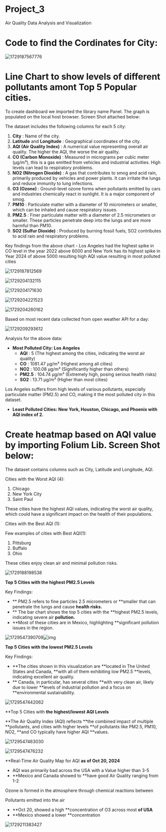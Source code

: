 # Project_3

Air Quality Data Analysis and Visualization

# Code to find the Cordinates for City:

![1729187567776](image/README/1729187567776.png)

# Line Chart to show levels of different pollutants amont Top 5 Popular cities.

To create dashboard we imported the library name Panel. The graph is populated on the local host browser. Screen Shot attached below:

The dataset includes the following columns for each 5 city:

1. **City** :
   Name of the city.
2. **Latitude**
   and  **Longitude** : Geographical coordinates of the city.
3. **AQI
   (Air Quality Index)** : A numerical value representing overall air quality.
   The higher the AQI, the worse the air quality.
4. **CO
   (Carbon Monoxide)** : Measured in micrograms per cubic meter (µg/m³),
   this is a gas emitted from vehicles and industrial activities. High levels
   can lead to respiratory problems.
5. **NO2
   (Nitrogen Dioxide)** : A gas that contributes to smog and acid rain,
   primarily produced by vehicles and power plants. It can irritate the lungs
   and reduce immunity to lung infections.
6. **O3
   (Ozone)** : Ground-level ozone forms when pollutants emitted by cars and
   industries chemically react in sunlight. It is a major component of smog.
7. **PM10** :
   Particulate matter with a diameter of 10 micrometers or smaller, which can
   be inhaled and cause respiratory issues.
8. **PM2.5** :
   Finer particulate matter with a diameter of 2.5 micrometers or smaller.
   These particles penetrate deep into the lungs and are more harmful than
   PM10.
9. **SO2
   (Sulfur Dioxide)** : Produced by burning fossil fuels, SO2 contributes to
   acid rain and respiratory problems.

Key findings from the above chart - Los Angeles had the highest spike in CO level in the year 2022 above 6000 and New York has its highest spike in Year 2024 of above 5000 resulting high AQI value resulting in most polluted cities

![1729187812569](image/README/1729187812569.png)

![1729204132115](image/README/1729204132115.png)

![1729204171630](image/README/1729204171630.png)

![1729204221523](image/README/1729204221523.png)

![1729204260162](image/README/1729204260162.png)

Based on most recent data collected from open weather API for a day:

![1729209293612](image/README/1729209293612.png)

Analysis for the above data:

* **Most Polluted City: Los Angeles**
  * **AQI** :
    5 (The highest among the cities, indicating the worst air quality)
  * **CO** :
    1081.47 µg/m³ (Highest among all cities)
  * **NO2** :
    100.08 µg/m³ (Significantly higher than others)
  * **PM2.5** :
    104.74 µg/m³ (Extremely high, posing serious health risks)
  * **SO2** :
    13.71 µg/m³ (Higher than most cities)

Los Angeles suffers from high levels of various pollutants,
especially particulate matter (PM2.5) and CO, making it the most polluted city
in this dataset.

* **Least
  Polluted Cities: New York, Houston, Chicago, and Phoenix with AQI index of 2.**

# Create heatmap based on AQI value by importing Folium Lib. Screen Shot below:

The dataset contains columns such as City, Latitude and Longitude, AQI.

Cities with the Worst AQI (4):

1. Chicago
2. New York City
3. Saint Paul

These cities have the highest AQI values, indicating the worst air quality, which could have a significant impact on the health of their populations.

Cities with the Best AQI (1):

Few examples of cities with Best AQI(1):

1. Pittsburg
2. Buffalo
3. Ohio

These cities enjoy clean air and minimal pollution risks.

![1729188198538](image/README/1729188198538.png)

**Top 5 Cities with the **highest PM2.5 Levels****

Key Findings:

* ** PM2.5 refers to fine particles 2.5 micrometers or **smaller that can penetrate the lungs and cause **health risks.**
* ** The bar chart shows the top 5 cities with the **highest PM2.5 levels, indicating severe air **pollution.**
* **Most of these cities are in Mexico, highlighting **significant pollution issues in the region.

![1729547390709](image/README/1729547390709.png)![img]()

**Top 5 Cities with the lowest PM2.5 Levels**

Key Findings:

* **The cities shown in this visualization are **located in The United States and Canada, **with all of them exhibiting low PM2.5 **levels, indicating excellent air quality.
* ** Canada, in particular, has several cities **with very clean air, likely due to lower **levels of industrial pollution and a focus on **environmental sustainability.

![1729547442062](image/README/1729547442062.png)

**Top 5 Cities with **the highest/lowest AQI Levels**

**The Air Quality Index (AQI) reflects **the combined impact of multiple **pollutants, and cities with higher levels **of pollutants like PM2.5, PM10, NO2, **and CO typically have higher AQI **values.

![1729547463030](image/README/1729547463030.png)

![1729547476232](image/README/1729547476232.png)

**Real-Time Air Quality Map for AQI **as of Oct 20, 2024**


* AQI was primarily bad across the USA with a Value higher than 3-5
* **Mexico and Canada showed to **have good Air Quality ranging from 1-2


Ozone is formed in the atmosphere through chemical reactions between

Pollutants emitted into the air


* **Oct 20, showed a high **concentration of O3 across most **of USA**
* **Mexico showed a lower **concentration

![1729211383427](image/README/1729211383427.png)
